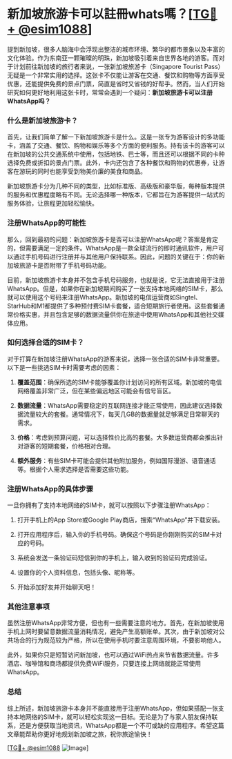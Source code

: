 # 新加坡旅游卡可以註冊whats嗎？[[TG💪+ @esim1088](https://t.me/s/esim1088)]

提到新加坡，很多人脑海中会浮现出整洁的城市环境、繁华的都市景象以及丰富的文化体验。作为东南亚一颗璀璨的明珠，新加坡吸引着来自世界各地的游客。而对于计划前往新加坡的旅行者来说，一张新加坡旅游卡（Singapore Tourist Pass）无疑是一个非常实用的选择。这张卡不仅能让游客在交通、餐饮和购物等方面享受优惠，还能提供免费的景点门票，简直是省时又省钱的好帮手。然而，当人们开始研究如何更好地利用这张卡时，常常会遇到一个疑问：**新加坡旅游卡可以注册WhatsApp吗？**

### 什么是新加坡旅游卡？

首先，让我们简单了解一下新加坡旅游卡是什么。这是一张专为游客设计的多功能卡，涵盖了交通、餐饮、购物和娱乐等多个方面的便利服务。持有该卡的游客可以在新加坡的公共交通系统中使用，包括地铁、巴士等，而且还可以根据不同的卡种选择免费或折扣的景点门票。此外，卡内还包含了各种餐饮和购物的优惠券，让游客在游玩的同时也能享受到物美价廉的美食和商品。

新加坡旅游卡分为几种不同的类型，比如标准版、高级版和豪华版，每种版本提供的服务和优惠程度略有不同。无论选择哪一种版本，它都旨在为游客提供一站式的服务体验，让旅程更加轻松愉快。

### 注册WhatsApp的可能性

那么，回到最初的问题：新加坡旅游卡是否可以注册WhatsApp呢？答案是肯定的，但需要满足一定的条件。WhatsApp是一款全球流行的即时通讯软件，用户可以通过手机号码进行注册并与其他用户保持联系。因此，问题的关键在于：你的新加坡旅游卡是否附带了手机号码功能。

目前，新加坡旅游卡本身并不包含手机号码服务，也就是说，它无法直接用于注册WhatsApp。但是，如果你在新加坡期间购买了一张支持本地网络的SIM卡，那么就可以使用这个号码来注册WhatsApp。新加坡的电信运营商如Singtel、StarHub和M1都提供了多种预付费SIM卡套餐，适合短期旅行者使用。这些套餐通常价格实惠，并且包含足够的数据流量供你在旅途中使用WhatsApp和其他社交媒体应用。

### 如何选择合适的SIM卡？

对于打算在新加坡注册WhatsApp的游客来说，选择一张合适的SIM卡非常重要。以下是一些挑选SIM卡时需要考虑的因素：

1. **覆盖范围**：确保所选的SIM卡能够覆盖你计划访问的所有区域。新加坡的电信网络覆盖非常广泛，但在某些偏远地区可能会有信号盲区。
   
2. **数据流量**：WhatsApp需要稳定的互联网连接才能正常使用，因此建议选择数据流量较大的套餐。通常情况下，每天几GB的数据量就足够满足日常聊天的需求。

3. **价格**：考虑到预算问题，可以选择性价比高的套餐。大多数运营商都会推出针对游客的短期套餐，价格相对合理。

4. **额外服务**：有些SIM卡可能会提供其他附加服务，例如国际漫游、语音通话等。根据个人需求选择是否需要这些功能。

### 注册WhatsApp的具体步骤

一旦你拥有了支持本地网络的SIM卡，就可以按照以下步骤注册WhatsApp：

1. 打开手机上的App Store或Google Play商店，搜索“WhatsApp”并下载安装。
   
2. 打开应用程序后，输入你的手机号码。确保这个号码是你刚刚购买的SIM卡对应的号码。

3. 系统会发送一条验证码短信到你的手机上，输入收到的验证码完成验证。

4. 设置你的个人资料信息，包括头像、昵称等。

5. 开始添加好友并开始聊天吧！

### 其他注意事项

虽然注册WhatsApp非常方便，但也有一些需要注意的地方。首先，在新加坡使用手机上网时要留意数据流量消耗情况，避免产生高额账单。其次，由于新加坡对公共场合的行为规范较为严格，所以在使用手机时要注意周围环境，不要影响他人。

此外，如果你只是短暂访问新加坡，也可以通过WiFi热点来节省数据流量。许多酒店、咖啡馆和商场都提供免费WiFi服务，只要连接上网络就能正常使用WhatsApp。

### 总结

综上所述，新加坡旅游卡本身并不能直接用于注册WhatsApp，但如果搭配一张支持本地网络的SIM卡，就可以轻松实现这一目标。无论是为了与家人朋友保持联系，还是方便获取当地资讯，WhatsApp都是一个不可或缺的应用程序。希望这篇文章能帮助你更好地规划新加坡之旅，祝你旅途愉快！

[[TG💪+ @esim1088](https://t.me/s/esim1088) ![Image](https://i.postimg.cc/4NQfJmqS/Snipaste-2025-05-13-00-14-12.png)]